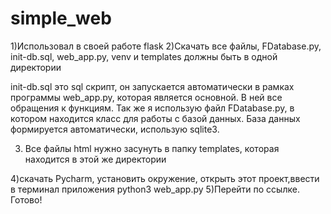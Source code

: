 # simple_web
1)Использовал в своей работе flask
2)Скачать все файлы, FDatabase.py, init-db.sql, web_app.py, venv и templates должны быть в одной директории

init-db.sql это sql скрипт, он запускается автоматически в рамках программы web_app.py, которая является основной. В ней все обращения к функциям. 
Так же я использую файл FDatabase.py, в котором находится класс для работы c базой данных. База данных формируется автоматически, использую sqlite3.

3) Все файлы html нужно засунуть в папку templates, которая находится в этой же директории

4)скачать Pycharm, установить окружение, открыть этот проект,ввести в терминал приложения python3 web_app.py 
5)Перейти по ссылке.
Готово!
